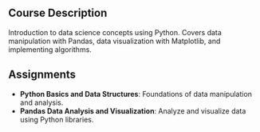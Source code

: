 ## Course Description
Introduction to data science concepts using Python. Covers data manipulation with Pandas, data visualization with Matplotlib, and implementing algorithms.

## Assignments
- **Python Basics and Data Structures**: Foundations of data manipulation and analysis.
- **Pandas Data Analysis and Visualization**: Analyze and visualize data using Python libraries.
